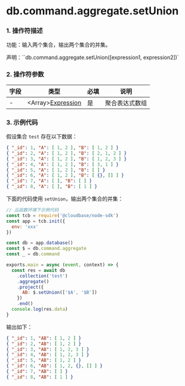 # db.command.aggregate.setUnion

### 1. 操作符描述

功能：输入两个集合，输出两个集合的并集。

声明：``db.command.aggregate.setUnion([expression1, expression2])`

### 2. 操作符参数

| 字段 | 类型                                        | 必填 | 说明           |
| ---- | ------------------------------------------- | ---- | -------------- |
| -    | &lt;Array&gt;[Expression](../expression.md) | 是   | 聚合表达式数组 |

### 3. 示例代码

假设集合 `test` 存在以下数据：

```json
{ "_id": 1, "A": [ 1, 2 ], "B": [ 1, 2 ] }
{ "_id": 2, "A": [ 1, 2 ], "B": [ 2, 1, 2 ] }
{ "_id": 3, "A": [ 1, 2 ], "B": [ 1, 2, 3 ] }
{ "_id": 4, "A": [ 1, 2 ], "B": [ 3, 1 ] }
{ "_id": 5, "A": [ 1, 2 ], "B": [ ] }
{ "_id": 6, "A": [ 1, 2 ], "B": [ {}, [] ] }
{ "_id": 7, "A": [ ], "B": [ ] }
{ "_id": 8, "A": [ ], "B": [ 1 ] }
```

下面的代码使用 `setUnion`，输出两个集合的并集：

```js
// 云函数环境下示例代码
const tcb = require('@cloudbase/node-sdk')
const app = tcb.init({
  env: 'xxx'
})

const db = app.database()
const $ = db.command.aggregate
const _ = db.command

exports.main = async (event, context) => {
  const res = await db
    .collection('test')
    .aggregate()
    .project({
      AB: $.setUnion(['$A', '$B'])
    })
    .end()
  console.log(res.data)
}
```

输出如下：

```json
{ "_id": 1, "AB": [ 1, 2 ] }
{ "_id": 2, "AB": [ 1, 2 ] }
{ "_id": 3, "AB": [ 1, 2, 3 ] }
{ "_id": 4, "AB": [ 1, 2, 3 ] }
{ "_id": 5, "AB": [ 1, 2 ] }
{ "_id": 6, "AB": [ 1, 2, {}, [] ] }
{ "_id": 7, "AB": [ ] }
{ "_id": 8, "AB": [ 1 ] }
```
